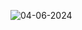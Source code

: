 ![04-06-2024](https://d3pdqc0wehtytt.cloudfront.net/courses/51f87d3b-abd2-4e46-adfa-583c71c6b369.png)


